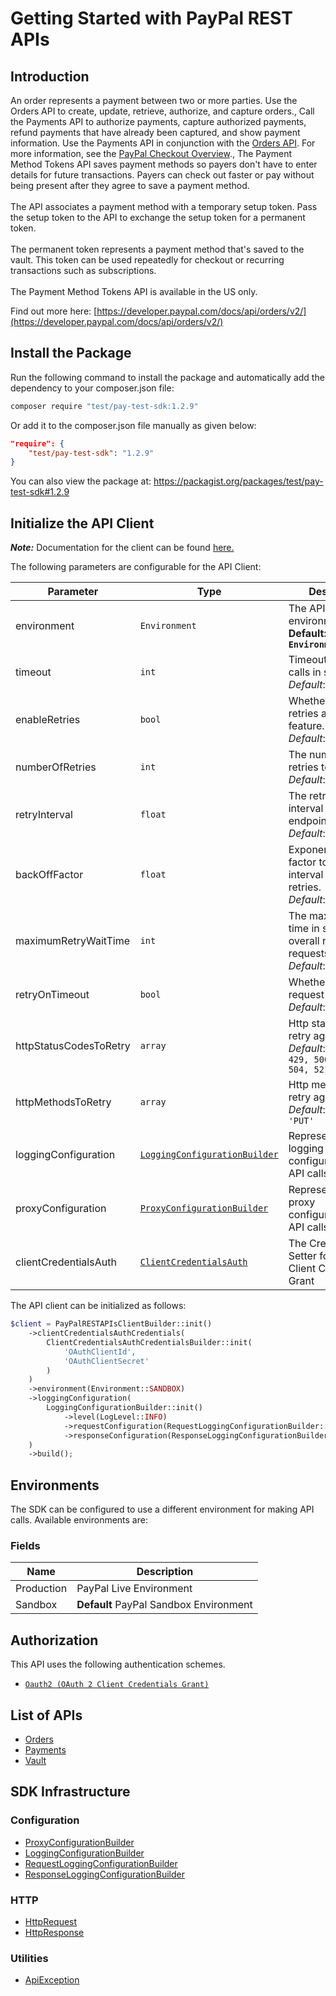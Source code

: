 
# Getting Started with PayPal REST APIs

## Introduction

An order represents a payment between two or more parties. Use the Orders API to create, update, retrieve, authorize, and capture orders., Call the Payments API to authorize payments, capture authorized payments, refund payments that have already been captured, and show payment information. Use the Payments API in conjunction with the <a href="/docs/api/orders/v2/">Orders API</a>. For more information, see the <a href="/docs/checkout/">PayPal Checkout Overview</a>., The Payment Method Tokens API saves payment methods so payers don't have to enter details for future transactions. Payers can check out faster or pay without being present after they agree to save a payment method.<br><br>The API associates a payment method with a temporary setup token. Pass the setup token to the API to exchange the setup token for a permanent token.<br><br>The permanent token represents a payment method that's saved to the vault. This token can be used repeatedly for checkout or recurring transactions such as subscriptions.<br><br>The Payment Method Tokens API is available in the US only.

Find out more here: [https://developer.paypal.com/docs/api/orders/v2/](https://developer.paypal.com/docs/api/orders/v2/)

## Install the Package

Run the following command to install the package and automatically add the dependency to your composer.json file:

```bash
composer require "test/pay-test-sdk:1.2.9"
```

Or add it to the composer.json file manually as given below:

```json
"require": {
    "test/pay-test-sdk": "1.2.9"
}
```

You can also view the package at:
https://packagist.org/packages/test/pay-test-sdk#1.2.9

## Initialize the API Client

**_Note:_** Documentation for the client can be found [here.](https://www.github.com/tahaali2000/pay-test-php-sdk/tree/1.2.9/doc/client.md)

The following parameters are configurable for the API Client:

| Parameter | Type | Description |
|  --- | --- | --- |
| environment | `Environment` | The API environment. <br> **Default: `Environment.SANDBOX`** |
| timeout | `int` | Timeout for API calls in seconds.<br>*Default*: `0` |
| enableRetries | `bool` | Whether to enable retries and backoff feature.<br>*Default*: `false` |
| numberOfRetries | `int` | The number of retries to make.<br>*Default*: `0` |
| retryInterval | `float` | The retry time interval between the endpoint calls.<br>*Default*: `1` |
| backOffFactor | `float` | Exponential backoff factor to increase interval between retries.<br>*Default*: `2` |
| maximumRetryWaitTime | `int` | The maximum wait time in seconds for overall retrying requests.<br>*Default*: `0` |
| retryOnTimeout | `bool` | Whether to retry on request timeout.<br>*Default*: `true` |
| httpStatusCodesToRetry | `array` | Http status codes to retry against.<br>*Default*: `408, 413, 429, 500, 502, 503, 504, 521, 522, 524` |
| httpMethodsToRetry | `array` | Http methods to retry against.<br>*Default*: `'GET', 'PUT'` |
| loggingConfiguration | [`LoggingConfigurationBuilder`](https://www.github.com/tahaali2000/pay-test-php-sdk/tree/1.2.9/doc/logging-configuration-builder.md) | Represents the logging configurations for API calls |
| proxyConfiguration | [`ProxyConfigurationBuilder`](https://www.github.com/tahaali2000/pay-test-php-sdk/tree/1.2.9/doc/proxy-configuration-builder.md) | Represents the proxy configurations for API calls |
| clientCredentialsAuth | [`ClientCredentialsAuth`](https://www.github.com/tahaali2000/pay-test-php-sdk/tree/1.2.9/doc/auth/oauth-2-client-credentials-grant.md) | The Credentials Setter for OAuth 2 Client Credentials Grant |

The API client can be initialized as follows:

```php
$client = PayPalRESTAPIsClientBuilder::init()
    ->clientCredentialsAuthCredentials(
        ClientCredentialsAuthCredentialsBuilder::init(
            'OAuthClientId',
            'OAuthClientSecret'
        )
    )
    ->environment(Environment::SANDBOX)
    ->loggingConfiguration(
        LoggingConfigurationBuilder::init()
            ->level(LogLevel::INFO)
            ->requestConfiguration(RequestLoggingConfigurationBuilder::init()->body(true))
            ->responseConfiguration(ResponseLoggingConfigurationBuilder::init()->headers(true))
    )
    ->build();
```

## Environments

The SDK can be configured to use a different environment for making API calls. Available environments are:

### Fields

| Name | Description |
|  --- | --- |
| Production | PayPal Live Environment |
| Sandbox | **Default** PayPal Sandbox Environment |

## Authorization

This API uses the following authentication schemes.

* [`Oauth2 (OAuth 2 Client Credentials Grant)`](https://www.github.com/tahaali2000/pay-test-php-sdk/tree/1.2.9/doc/auth/oauth-2-client-credentials-grant.md)

## List of APIs

* [Orders](https://www.github.com/tahaali2000/pay-test-php-sdk/tree/1.2.9/doc/controllers/orders.md)
* [Payments](https://www.github.com/tahaali2000/pay-test-php-sdk/tree/1.2.9/doc/controllers/payments.md)
* [Vault](https://www.github.com/tahaali2000/pay-test-php-sdk/tree/1.2.9/doc/controllers/vault.md)

## SDK Infrastructure

### Configuration

* [ProxyConfigurationBuilder](https://www.github.com/tahaali2000/pay-test-php-sdk/tree/1.2.9/doc/proxy-configuration-builder.md)
* [LoggingConfigurationBuilder](https://www.github.com/tahaali2000/pay-test-php-sdk/tree/1.2.9/doc/logging-configuration-builder.md)
* [RequestLoggingConfigurationBuilder](https://www.github.com/tahaali2000/pay-test-php-sdk/tree/1.2.9/doc/request-logging-configuration-builder.md)
* [ResponseLoggingConfigurationBuilder](https://www.github.com/tahaali2000/pay-test-php-sdk/tree/1.2.9/doc/response-logging-configuration-builder.md)

### HTTP

* [HttpRequest](https://www.github.com/tahaali2000/pay-test-php-sdk/tree/1.2.9/doc/http-request.md)
* [HttpResponse](https://www.github.com/tahaali2000/pay-test-php-sdk/tree/1.2.9/doc/http-response.md)

### Utilities

* [ApiException](https://www.github.com/tahaali2000/pay-test-php-sdk/tree/1.2.9/doc/api-exception.md)

